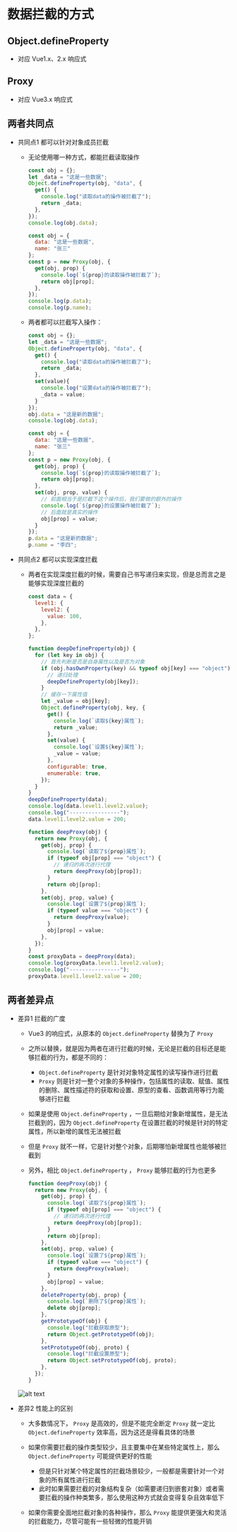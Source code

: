 # 数据拦截的方式

## Object.defineProperty

+ 对应 Vue1.x、2.x 响应式

## Proxy

+ 对应 Vue3.x 响应式

## 两者共同点

+ 共同点1  都可以针对对象成员拦截

  + 无论使用哪一种方式，都能拦截读取操作

    ```js
    const obj = {};
    let _data = "这是一些数据";
    Object.defineProperty(obj, "data", {
      get() {
        console.log("读取data的操作被拦截了");
        return _data;
      },
    });
    console.log(obj.data);
    ```

    ```js
    const obj = {
      data: "这是一些数据",
      name: "张三"
    };
    const p = new Proxy(obj, {
      get(obj, prop) {
        console.log(`${prop}的读取操作被拦截了`);
        return obj[prop];
      },
    });
    console.log(p.data);
    console.log(p.name);
    ```

  + 两者都可以拦截写入操作：

    ```js
    const obj = {};
    let _data = "这是一些数据";
    Object.defineProperty(obj, "data", {
      get() {
        console.log("读取data的操作被拦截了");
        return _data;
      },
      set(value){
        console.log("设置data的操作被拦截了");
        _data = value;
      }
    });
    obj.data = "这是新的数据";
    console.log(obj.data);
    ```

    ```js
    const obj = {
      data: "这是一些数据",
      name: "张三"
    };
    const p = new Proxy(obj, {
      get(obj, prop) {
        console.log(`${prop}的读取操作被拦截了`);
        return obj[prop];
      },
      set(obj, prop, value) {
        // 前面相当于是拦截下这个操作后，我们要做的额外的操作
        console.log(`${prop}的设置操作被拦截了`);
        // 后面就是真实的操作
        obj[prop] = value;
      }
    });
    p.data = "这是新的数据";
    p.name = "李四";
    ```

+ 共同点2 都可以实现深度拦截

  + 两者在实现深度拦截的时候，需要自己书写递归来实现，但是总而言之是能够实现深度拦截的

    ```js
    const data = {
      level1: {
        level2: {
          value: 100,
        },
      },
    };

    function deepDefineProperty(obj) {
      for (let key in obj) {
        // 首先判断是否是自身属性以及是否为对象
        if (obj.hasOwnProperty(key) && typeof obj[key] === "object") {
          // 递归处理
          deepDefineProperty(obj[key]);
        }
        // 缓存一下属性值
        let _value = obj[key];
        Object.defineProperty(obj, key, {
          get() {
            console.log(`读取${key}属性`);
            return _value;
          },
          set(value) {
            console.log(`设置${key}属性`);
            _value = value;
          },
          configurable: true,
          enumerable: true,
        });
      }
    }
    deepDefineProperty(data);
    console.log(data.level1.level2.value);
    console.log("----------------");
    data.level1.level2.value = 200;
    ```

    ```js
    function deepProxy(obj) {
      return new Proxy(obj, {
        get(obj, prop) {
          console.log(`读取了${prop}属性`);
          if (typeof obj[prop] === "object") {
            // 递归的再次进行代理
            return deepProxy(obj[prop]);
          }
          return obj[prop];
        },
        set(obj, prop, value) {
          console.log(`设置了${prop}属性`);
          if (typeof value === "object") {
            return deepProxy(value);
          }
          obj[prop] = value;
        },
      });
    }
    const proxyData = deepProxy(data);
    console.log(proxyData.level1.level2.value);
    console.log("----------------");
    proxyData.level1.level2.value = 200;
    ```

## 两者差异点

+ 差异1  拦截的广度

  + Vue3 的响应式，从原本的 `Object.defineProperty` 替换为了 `Proxy`
  + 之所以替换，就是因为两者在进行拦截的时候，无论是拦截的目标还是能够拦截的行为，都是不同的：

    + `Object.defineProperty` 是针对对象特定属性的读写操作进行拦截
    + `Proxy` 则是针对一整个对象的多种操作，包括属性的读取、赋值、属性的删除、属性描述符的获取和设置、原型的查看、函数调用等行为能够进行拦截

  + 如果是使用 `Object.defineProperty` ，一旦后期给对象新增属性，是无法拦截到的，因为 `Object.defineProperty` 在设置拦截的时候是针对的特定属性，所以新增的属性无法被拦截
  + 但是 `Proxy` 就不一样，它是针对整个对象，后期哪怕新增属性也能够被拦截到
  + 另外，相比 `Object.defineProperty` ， `Proxy` 能够拦截的行为也更多

    ```js
    function deepProxy(obj) {
      return new Proxy(obj, {
        get(obj, prop) {
          console.log(`读取了${prop}属性`);
          if (typeof obj[prop] === "object") {
            // 递归的再次进行代理
            return deepProxy(obj[prop]);
          }
          return obj[prop];
        },
        set(obj, prop, value) {
          console.log(`设置了${prop}属性`);
          if (typeof value === "object") {
            return deepProxy(value);
          }
          obj[prop] = value;
        },
        deleteProperty(obj, prop) {
          console.log(`删除了${prop}属性`);
          delete obj[prop];
        },
        getPrototypeOf(obj) {
          console.log("拦截获取原型");
          return Object.getPrototypeOf(obj);
        },
        setPrototypeOf(obj, proto) {
          console.log("拦截设置原型");
          return Object.setPrototypeOf(obj, proto);
        },
      });
    }
    ```

  ![alt text](images/vue2对象.png)

+ 差异2  性能上的区别

  + 大多数情况下， `Proxy` 是高效的，但是不能完全断定 `Proxy` 就一定比 `Object.defineProperty` 效率高，因为这还是得看具体的场景
  + 如果你需要拦截的操作类型较少，且主要集中在某些特定属性上，那么 `Object.defineProperty` 可能提供更好的性能

    + 但是只针对某个特定属性的拦截场景较少，一般都是需要针对一个对象的所有属性进行拦截
    + 此时如果需要拦截的对象结构复杂（如需要递归到嵌套对象）或者需要拦截的操作种类繁多，那么使用这种方式就会变得复杂且效率低下

  + 如果你需要全面地拦截对象的各种操作，那么 `Proxy` 能提供更强大和灵活的拦截能力，尽管可能有一些轻微的性能开销
